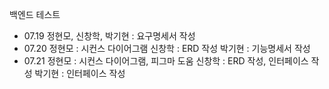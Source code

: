 백엔드 테스트


- 07.19 정현모, 신창학, 박기현 : 요구명세서 작성
- 07.20 정현모  : 시컨스 다이어그램
        신창학  : ERD 작성
        박기현  : 기능명세서 작성
- 07.21 정현모  : 시컨스 다이어그램, 피그마 도움
        신창학  : ERD 작성, 인터페이스 작성
        박기현  : 인터페이스 작성
